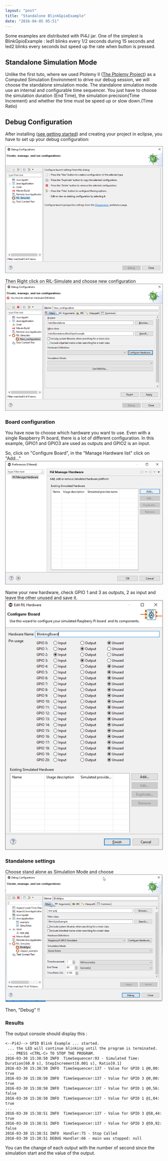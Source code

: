 ```yaml
---
layout: "post"
title: "Standalone BlinkGpioExample"
date: "2016-04-05 05:51"
---
```

Some examples are distributed with Pi4J jar.
One of the simplest is BlinkGpioExample : led1 blinks every 1/2 seconds during 15 seconds  and led2 blinks every seconds but speed up the rate when button is pressed.

## Standalone Simulation Mode
Unlike the first tuto, where we used Ptolemy II ([The Ptolemy Project](http://ptolemy.eecs.berkeley.edu/ptolemyII/index.htm)) as a Computed Simulation Environment to drive our debug session, we will choose the standalone simulation mode.
The standalone simulation mode use an internal and configurable time sequencer. You just have to choose the simulation duration (End Time), the simulation precision(Time Increment) and whether the time must be speed up or slow down.(Time Ratio)

## Debug Configuration

After installing ([see getting started]({{../gettingstarted.md}})) and creating your project in eclipse, you have to set up  your debug configuration:

![Debug config](../images/2016/DebugConfig.png)

Then Right click on RIL-Simulate and choose new configuration
![New Debug configuration](../images/2016/DebugConfig2.png)

### Board configuration
You have now to choose which hardware you want to use.
Even with a single Raspberry Pi board, there is a lot of different configuration.
In this example, GPIO1 and GPIO3 are used as outputs and GPIO2 is an input.

So, click on "Configure Board", in the "Manage Hardware list" click on "Add..."
![manage hardware](../images/2016/ManageHardwareLiust.png)

Name your new hardware, check GPIO 1 and 3 as outputs, 2 as input and leave the other unused and save it.
![ Configure board](../images/2016/ConfigureBoard.png)



### Standalone settings

Choose stand alone as Simulation Mode and choose
![Standalone](../images/2016/DebugConfigStandalone.png)

Then,  "Debug" !!

### Results
The output console should display this :
```
<--Pi4J--> GPIO Blink Example ... started.
 ... the LED will continue blinking until the program is terminated.
 ... PRESS <CTRL-C> TO STOP THE PROGRAM.
2016-03-30 15:38:50 INFO  TimeSequencer:93 - Simulated Time: Duration[60.0 s], StepIncrement[0.001 s], Ratio[0.1]
2016-03-30 15:38:50 INFO  TimeSequencer:137 - Value for GPIO 1 @0,00: true
2016-03-30 15:38:50 INFO  TimeSequencer:137 - Value for GPIO 3 @0,00: true
2016-03-30 15:38:50 INFO  TimeSequencer:137 - Value for GPIO 1 @0,56: false
2016-03-30 15:38:50 INFO  TimeSequencer:137 - Value for GPIO 1 @1,04: true
...
2016-03-30 15:38:51 INFO  TimeSequencer:137 - Value for GPIO 3 @58,44: true
2016-03-30 15:38:51 INFO  TimeSequencer:137 - Value for GPIO 3 @59,92: false
2016-03-30 15:38:51 INFO  Handler:75 - Stop Called
2016-03-30 15:38:51 DEBUG Handler:66 - main was stopped: null
```

You can the change of each output with the number of second since the simulation start and the value of the output.

